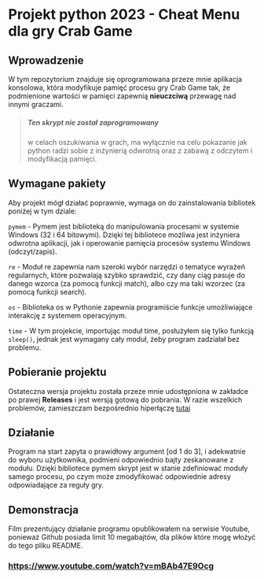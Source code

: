 # Projekt python 2023 - Cheat Menu dla gry Crab Game

## Wprowadzenie

W tym repozytorium znajduje się oprogramowana przeze mnie aplikacja konsolowa, która modyfikuje pamięć procesu gry Crab Game tak, że podmienione wartości w pamięci zapewnią **nieuczciwą** przewagę nad innymi graczami.


> ##### Ten skrypt **nie został** zaprogramowany
> w celach oszukiwania w grach, ma wyłącznie na celu pokazanie jak python radzi sobie z inżynierią odwrotną oraz z zabawą z odczytem i modyfikacją pamięci.

## Wymagane pakiety

Aby projekt mógł działać poprawnie, wymaga on do zainstalowania bibliotek poniżej w tym dziale:

`pymem` - Pymem jest biblioteką do manipulowania procesami w systemie Windows (32 i 64 bitowymi). Dzięki tej bibliotece możliwa jest inżyniera odwrotna aplikacji, jak i operowanie pamięcia procesów systemu Windows (odczyt/zapis).

`re` - Moduł re zapewnia nam szeroki wybór narzędzi o tematyce wyrażeń regularnych, które pozwalają szybko sprawdzić, czy dany ciąg pasuje do danego wzorca (za pomocą funkcji match), albo czy ma taki wzorzec (za pomocą funkcji search).

`os` - Biblioteka os w Pythonie zapewnia programiście funkcje umożliwiające interakcję z systemem operacyjnym.

`time` - W tym projekcie, importując moduł time, posłużyłem się tylko funkcją `sleep()`, jednak jest wymagany cały moduł, żeby program zadziałał bez problemu.


## Pobieranie projektu

Ostateczna wersja projektu została przeze mnie udostępniona w zakładce po prawej **Releases** i jest wersją gotową do pobrania. W razie wszelkich problemów, zamieszczam bezpośrednio hiperłączę [tutaj](https://github.com/wajnie/projekt-py2023/releases/tag/Fina%C5%82)

## Działanie

Program na start zapyta o prawidłowy argument [od 1 do 3], i adekwatnie do wyboru użytkownika, podmieni odpowiednio bajty zeskanowane z modułu. Dzięki bibliotece pymem skrypt jest w stanie zdefiniować moduły samego procesu, po czym może zmodyfikować odpowiednie adresy odpowiadające za reguły gry.

## Demonstracja

Film prezentujący działanie programu opublikowałem na serwisie Youtube, ponieważ Github posiada limit 10 megabajtów, dla plików które mogę włożyć do tego pliku README.

### **https://www.youtube.com/watch?v=mBAb47E9Ocg**
